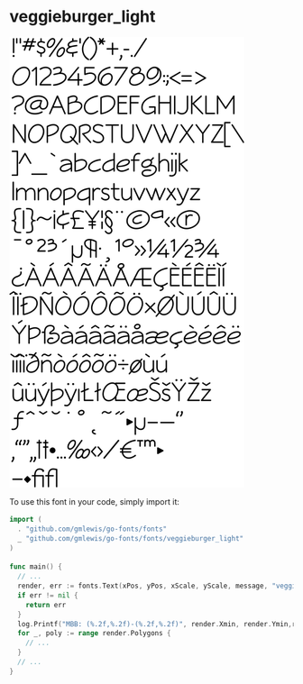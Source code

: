 # veggieburger_light

![veggieburger_light](veggieburger_light.png)

To use this font in your code, simply import it:

```go
import (
  . "github.com/gmlewis/go-fonts/fonts"
  _ "github.com/gmlewis/go-fonts/fonts/veggieburger_light"
)

func main() {
  // ...
  render, err := fonts.Text(xPos, yPos, xScale, yScale, message, "veggieburger_light")
  if err != nil {
    return err
  }
  log.Printf("MBB: (%.2f,%.2f)-(%.2f,%.2f)", render.Xmin, render.Ymin,render.Xmax, render.Ymax)
  for _, poly := range render.Polygons {
    // ...
  }
  // ...
}
```
